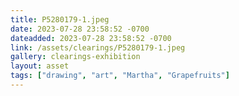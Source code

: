 ```yaml
---
title: P5280179-1.jpeg
date: 2023-07-28 23:58:52 -0700
dateadded: 2023-07-28 23:58:52 -0700
link: /assets/clearings/P5280179-1.jpeg
gallery: clearings-exhibition
layout: asset
tags: ["drawing", "art", "Martha", "Grapefruits"]
--- 
```

